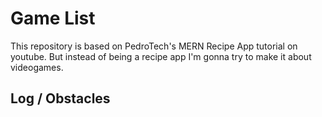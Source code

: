 # Game List

This repository is based on PedroTech's MERN Recipe App tutorial on youtube. But instead of being a recipe app I'm gonna try to make it about videogames.

## Log / Obstacles
